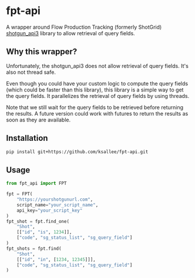 # fpt-api
A wrapper around Flow Production Tracking (formerly ShotGrid) [shotgun_api3](https://github.com/shotgunsoftware/pi-shotgun-api) library to allow retrieval of query fields.

## Why this wrapper?

Unfortunately, the shotgun_api3 does not allow retrieval of query fields.
It's also not thread safe.

Even though you could have your custom logic to compute the query fields (which could be faster than this library),
this library is a simple way to get the query fields. It parallelizes the retrieval of query fields by using threads.

Note that we still wait for the query fields to be retrieved before returning the results.
A future version could work with futures to return the results as soon as they are available.

## Installation

```bash
pip install git+https://github.com/ksallee/fpt-api.git
```

## Usage

```python
from fpt_api import FPT

fpt = FPT(
    "https://yourshotgunurl.com",
    script_name="your_script_name",
    api_key="your_script_key"
)
fpt_shot = fpt.find_one(
    "Shot",
    [["id", "is", 1234]],
    ["code", "sg_status_list", "sg_query_field"]
)
fpt_shots = fpt.find(
    "Shot",
    [["id", "in", [1234, 12345]]],
    ["code", "sg_status_list", "sg_query_field"]
)
```
